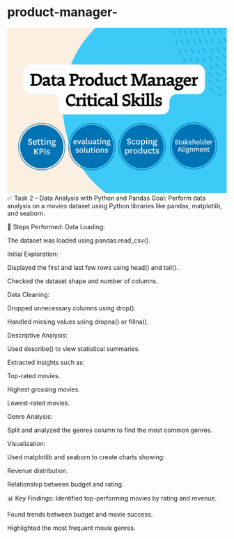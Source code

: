 # product-manager-
![product-manager](https://github.com/muhamedhateem/product-manager-/blob/53c23ad728804969bf5047cac621d2d0feb2e66e/7-Steps-to-Data-Warehouse-Testing-3-1024x768.png)
✅ Task 2 – Data Analysis with Python and Pandas
Goal:
Perform data analysis on a movies dataset using Python libraries like pandas, matplotlib, and seaborn.

📌 Steps Performed:
Data Loading:

The dataset was loaded using pandas.read_csv().

Initial Exploration:

Displayed the first and last few rows using head() and tail().

Checked the dataset shape and number of columns.

Data Cleaning:

Dropped unnecessary columns using drop().

Handled missing values using dropna() or fillna().

Descriptive Analysis:

Used describe() to view statistical summaries.

Extracted insights such as:

Top-rated movies.

Highest grossing movies.

Lowest-rated movies.

Genre Analysis:

Split and analyzed the genres column to find the most common genres.

Visualization:

Used matplotlib and seaborn to create charts showing:

Revenue distribution.

Relationship between budget and rating.

📊 Key Findings:
Identified top-performing movies by rating and revenue.

Found trends between budget and movie success.

Highlighted the most frequent movie genres.
